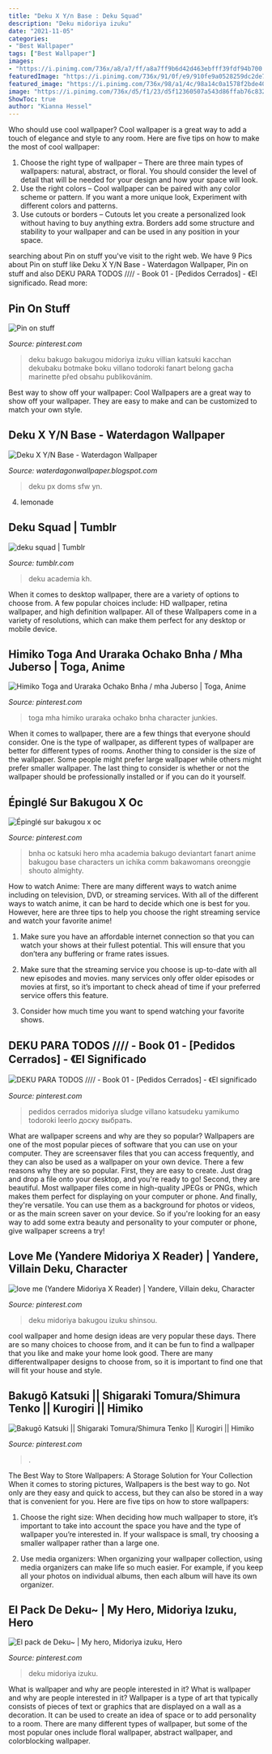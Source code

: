 ```yaml
---
title: "Deku X Y/n Base : Deku Squad"
description: "Deku midoriya izuku"
date: "2021-11-05"
categories:
- "Best Wallpaper"
tags: ["Best Wallpaper"]
images:
- "https://i.pinimg.com/736x/a8/a7/ff/a8a7ff9b6d42d463ebfff39fdf94b700.jpg"
featuredImage: "https://i.pinimg.com/736x/91/0f/e9/910fe9a0528259dc2de7f337c7699a6e.jpg"
featured_image: "https://i.pinimg.com/736x/98/a1/4c/98a14c0a1578f2bde40b71ab8db53b3e.jpg"
image: "https://i.pinimg.com/736x/d5/f1/23/d5f12360507a543d86ffab76c832b025.jpg"
ShowToc: true
author: "Kianna Hessel"
---
```



Who should use cool wallpaper?
Cool wallpaper is a great way to add a touch of elegance and style to any room. Here are five tips on how to make the most of cool wallpaper: 
1) Choose the right type of wallpaper – There are three main types of wallpapers: natural, abstract, or floral. You should consider the level of detail that will be needed for your design and how your space will look. 
2) Use the right colors – Cool wallpaper can be paired with any color scheme or pattern. If you want a more unique look, Experiment with different colors and patterns. 
3) Use cutouts or borders – Cutouts let you create a personalized look without having to buy anything extra. Borders add some structure and stability to your wallpaper and can be used in any position in your space.

	

		
searching about Pin on stuff you've visit to the right web. We have 9 Pics about Pin on stuff like Deku X Y/N Base - Waterdagon Wallpaper, Pin on stuff and also DEKU PARA TODOS //// - Book 01 - [Pedidos Cerrados] - 《El significado. Read more:
		
    
## Pin On Stuff

<img loading=lazy src="https://i.pinimg.com/736x/3d/46/71/3d4671ab01625d6cc7bc0ed1fa55179b.jpg" onerror="this.onerror=null;this.src='https://tse4.mm.bing.net/th?id=OIP.0WpJM07Mkebf7VAMo81J8QHaJl&amp;pid=15.1';" alt="Pin on stuff">

_Source: pinterest.com_

>deku bakugo bakugou midoriya izuku villian katsuki kacchan dekubaku botmake boku villano todoroki fanart belong gacha marinette před obsahu publikováním. 

	

Best way to show off your wallpaper:
Cool Wallpapers are a great way to show off your wallpaper. They are easy to make and can be customized to match your own style.

    
## Deku X Y/N Base - Waterdagon Wallpaper

<img loading=lazy src="https://64.media.tumblr.com/f8d5533b03db1d3c9b7c0c9ec6d867e6/4d26636c88d9a133-96/s1280x1920/b4d22fea26113bc7291f26e28f815718d27d23ba.jpg" onerror="this.onerror=null;this.src='https://tse3.mm.bing.net/th?id=OIP.08sGDQLYT6hJIm6_9yxY6AHaI7&amp;pid=15.1';" alt="Deku X Y/N Base - Waterdagon Wallpaper">

_Source: waterdagonwallpaper.blogspot.com_

>deku px doms sfw yn. 

	

4. lemonade 

    
## Deku Squad | Tumblr

<img loading=lazy src="https://78.media.tumblr.com/52673dcf101cd56ce0c63c59e7292d7f/tumblr_ouh65952MM1wwwpq0o3_500.png" onerror="this.onerror=null;this.src='https://tse4.mm.bing.net/th?id=OIP.d9bk23NzrhgWQsdDXUG8mAHaJ3&amp;pid=15.1';" alt="deku squad | Tumblr">

_Source: tumblr.com_

>deku academia kh. 

	

When it comes to desktop wallpaper, there are a variety of options to choose from. A few popular choices include: HD wallpaper, retina wallpaper, and high definition wallpaper. All of these Wallpapers come in a variety of resolutions, which can make them perfect for any desktop or mobile device. 

    
## Himiko Toga And Uraraka Ochako Bnha / Mha Juberso | Toga, Anime

<img loading=lazy src="https://i.pinimg.com/736x/c5/e2/71/c5e271f78e5e55a98b2f637873064b7e.jpg" onerror="this.onerror=null;this.src='https://tse2.mm.bing.net/th?id=OIP.hHgmJ-b_246giNNzjx3KaQHaEK&amp;pid=15.1';" alt="Himiko Toga and Uraraka Ochako Bnha / mha Juberso | Toga, Anime">

_Source: pinterest.com_

>toga mha himiko uraraka ochako bnha character junkies. 

	

When it comes to wallpaper, there are a few things that everyone should consider. One is the type of wallpaper, as different types of wallpaper are better for different types of rooms. Another thing to consider is the size of the wallpaper. Some people might prefer large wallpaper while others might prefer smaller wallpaper. The last thing to consider is whether or not the wallpaper should be professionally installed or if you can do it yourself.

    
## Épinglé Sur Bakugou X Oc

<img loading=lazy src="https://i.pinimg.com/736x/d5/f1/23/d5f12360507a543d86ffab76c832b025.jpg" onerror="this.onerror=null;this.src='https://tse1.mm.bing.net/th?id=OIP.b9-DCdXEAZsGUojXB-bHDgHaEO&amp;pid=15.1';" alt="Épinglé sur bakugou x oc">

_Source: pinterest.com_

>bnha oc katsuki hero mha academia bakugo deviantart fanart anime bakugou base characters un ichika comm bakawomans oreonggie shouto almighty. 

	

How to watch Anime: There are many different ways to watch anime including on television, DVD, or streaming services.
With all of the different ways to watch anime, it can be hard to decide which one is best for you. However, here are three tips to help you choose the right streaming service and watch your favorite anime!
1. Make sure you have an affordable internet connection so that you can watch your shows at their fullest potential. This will ensure that you don’tera any buffering or frame rates issues.

2. Make sure that the streaming service you choose is up-to-date with all new episodes and movies. many services only offer older episodes or movies at first, so it’s important to check ahead of time if your preferred service offers this feature.

3. Consider how much time you want to spend watching your favorite shows.

    
## DEKU PARA TODOS //// - Book 01 - [Pedidos Cerrados] - 《El Significado

<img loading=lazy src="https://i.pinimg.com/736x/91/0f/e9/910fe9a0528259dc2de7f337c7699a6e.jpg" onerror="this.onerror=null;this.src='https://tse2.mm.bing.net/th?id=OIP.TwM3NtxW6YTXk6DDEr3LbQHaF7&amp;pid=15.1';" alt="DEKU PARA TODOS //// - Book 01 - [Pedidos Cerrados] - 《El significado">

_Source: pinterest.com_

>pedidos cerrados midoriya sludge villano katsudeku yamikumo todoroki leerlo доску выбрать. 

	

What are wallpaper screens and why are they so popular?
Wallpapers are one of the most popular pieces of software that you can use on your computer. They are screensaver files that you can access frequently, and they can also be used as a wallpaper on your own device. There a few reasons why they are so popular. First, they are easy to create. Just drag and drop a file onto your desktop, and you're ready to go! Second, they are beautiful. Most wallpaper files come in high-quality JPEGs or PNGs, which makes them perfect for displaying on your computer or phone. And finally, they're versatile. You can use them as a background for photos or videos, or as the main screen saver on your device. So if you're looking for an easy way to add some extra beauty and personality to your computer or phone, give wallpaper screens a try!

    
## Love Me (Yandere Midoriya X Reader) | Yandere, Villain Deku, Character

<img loading=lazy src="https://i.pinimg.com/736x/98/a1/4c/98a14c0a1578f2bde40b71ab8db53b3e.jpg" onerror="this.onerror=null;this.src='https://tse2.mm.bing.net/th?id=OIP.KzDXU0XFjS0bTASWTxASaQAAAA&amp;pid=15.1';" alt="love me (Yandere Midoriya X Reader) | Yandere, Villain deku, Character">

_Source: pinterest.com_

>deku midoriya bakugou izuku shinsou. 

	

cool wallpaper and home design ideas are very popular these days. There are so many choices to choose from, and it can be fun to find a wallpaper that you like and make your home look good. There are many differentwallpaper designs to choose from, so it is important to find one that will fit your house and style.

    
## Bakugō Katsuki || Shigaraki Tomura/Shimura Tenko || Kurogiri || Himiko

<img loading=lazy src="https://i.pinimg.com/736x/a8/a7/ff/a8a7ff9b6d42d463ebfff39fdf94b700.jpg" onerror="this.onerror=null;this.src='https://tse1.mm.bing.net/th?id=OIP.nqBP3e-9QNm5tHV3K0EUIAHaFB&amp;pid=15.1';" alt="Bakugō Katsuki || Shigaraki Tomura/Shimura Tenko || Kurogiri || Himiko">

_Source: pinterest.com_

>. 

	

The Best Way to Store Wallpapers: A Storage Solution for Your Collection
When it comes to storing pictures, Wallpapers is the best way to go. Not only are they easy and quick to access, but they can also be stored in a way that is convenient for you. Here are five tips on how to store wallpapers:
1) Choose the right size: When deciding how much wallpaper to store, it’s important to take into account the space you have and the type of wallpaper you’re interested in. If your wallspace is small, try choosing a smaller wallpaper rather than a large one.

2) Use media organizers: When organizing your wallpaper collection, using media organizers can make life so much easier. For example, if you keep all your photos on individual albums, then each album will have its own organizer.

    
## El Pack De Deku~ | My Hero, Midoriya Izuku, Hero

<img loading=lazy src="https://i.pinimg.com/736x/df/e1/a9/dfe1a9e606c5011ed8ec76507f046032.jpg" onerror="this.onerror=null;this.src='https://tse3.mm.bing.net/th?id=OIP.dO_cxjkGtoiYrx7gmrJ9owHaIZ&amp;pid=15.1';" alt="El pack de Deku~ | My hero, Midoriya izuku, Hero">

_Source: pinterest.com_

>deku midoriya izuku. 

	

What is wallpaper and why are people interested in it?
What is wallpaper and why are people interested in it?
Wallpaper is a type of art that typically consists of pieces of text or graphics that are displayed on a wall as a decoration. It can be used to create an idea of space or to add personality to a room. There are many different types of wallpaper, but some of the most popular ones include floral wallpaper, abstract wallpaper, and colorblocking wallpaper.

